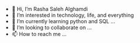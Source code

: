- 👋 Hi, I’m Rasha Saleh Alghamdi
- 👀 I’m interested in technology, life, and everything
- 🌱 I’m currently learning python and SQL ...
- 💞️ I’m looking to collaborate on ...
- 📫 How to reach me ...

<!---
rasha1CS/rasha1CS is a ✨ special ✨ repository because its `README.md` (this file) appears on your GitHub profile.
You can click the Preview link to take a look at your changes.
--->
